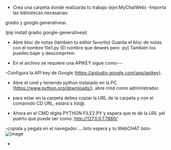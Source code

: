 - Crea una carpeta donde realizarás tu trabajo (ejm:MyChatWeb)
-Importa las bibliotecas necesarias:

 gradio y google.generativeai.

(pip install gradio google-generativeai)
- Abre bloc de notas (tambien tu editor favorito)
  Guarda el bloc de notas con el nombre file1.py (El nombre que desees pero .py)
  Tambien los puedes bajar y descomprimir.

- En el archivo se requiere una APIKEY  sigue como---

-Configura la API key de Google (https://aistudio.google.com/app/apikey).

- Abre el cmd y teniendo python instalado en la PC (https://www.python.org/downloads/), abre cmd como administrador.

- para estar en la carpeta debes copiar la URL de la carpeta y con el comanndo CD URL, estara´s list@.

- Ahora en el CMD digita PYTHON FILE2.PY y espera que te dé la URL yel puerto que puede ser como: http://127.0.0.1:7860/

-copiala y pegala en el navegador.....listo espera y tu WebCHAT listo- 
![image](https://github.com/user-attachments/assets/0b0039e5-0b6d-4812-af0c-4a86838fb646)

- 
